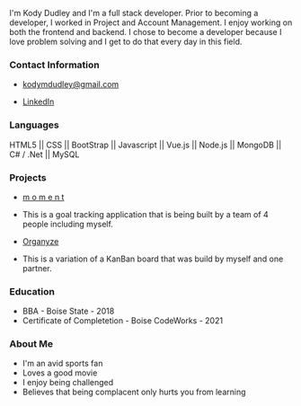 I'm Kody Dudley and I'm a full stack developer. Prior to becoming a developer, I worked in Project and Account Management. I enjoy working on both the frontend and backend. I chose to become a developer because I love problem solving and I get to do that every day in this field.

### Contact Information

  - [kodymdudley@gmail.com](kodymdudley@gmail.com)

  - [LinkedIn](https://www.linkedin.com/in/kodymdudley/)
  
### Languages

HTML5 || CSS || BootStrap || Javascript || Vue.js || Node.js || MongoDB || C# / .Net || MySQL
  
### Projects

  - [m o m e n t](https://github.com/milesfwilson/capstone)
   - This is a goal tracking application that is being built by a team of 4 people including myself.
      
  - [Organyze](https://github.com/kodydudley/kanbanned/)
   - This is a variation of a KanBan board that was build by myself and one partner.
  
### Education

  - BBA  -  Boise State  -  2018
  - Certificate of Completetion  -  Boise CodeWorks  -  2021

### About Me

  - I'm an avid sports fan
  - Loves a good movie
  - I enjoy being challenged
  - Believes that being complacent only hurts you from learning
